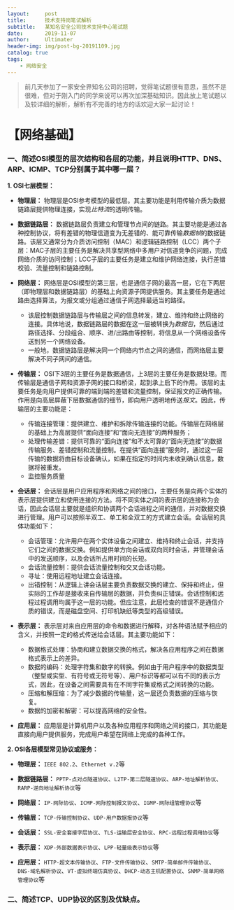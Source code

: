 ```yaml
---
layout:     post
title:      技术支持岗笔试解析
subtitle:   某知名安全公司技术支持中心笔试题
date:       2019-11-07
author:     Ultimater
header-img: img/post-bg-20191109.jpg
catalog: true
tags:
    - 网络安全
---
```

>前几天参加了一家安全界知名公司的招聘，觉得笔试题很有意思，虽然不是很难，但对于刚入门的同学来说可以再次加深基础知识。因此放上笔试题以及较详细的解析，解析有不完善的地方的话欢迎大家一起讨论！

# 【网络基础】

### 一、简述OSI模型的层次结构和各层的功能，并且说明HTTP、DNS、ARP、ICMP、TCP分别属于其中哪一层？

**1. OSI七层模型：**

- **物理层：** 物理层是OSI参考模型的最低层。其主要功能是利用传输介质为数据链路层提供物理连接，实现*比特流*的透明传输。

- **数据链路层：** 数据链路层负责建立和管理节点间的链路。其主要功能是通过各种控制协议，将有差错的物理信道变为无差错的、能可靠传输*数据帧*的数据链路。该层又通常分为介质访问控制（MAC）和逻辑链路控制（LCC）两个子层：MAC子层的主要任务是解决共享型网络中多用户对信道竞争的问题，完成网络介质的访问控制；LCC子层的主要任务是建立和维护网络连接，执行差错校验、流量控制和链路控制。

- **网络层：** 网络层是OSI模型的第三层，也是通信子网的最高一层，它在下两层（即物理层和数据链路层）的基础上向资源子网提供服务。其主要任务是通过路由选择算法，为报文或分组通过通信子网选择最适当的路径。
    - 该层控制数据链路层与传输层之间的信息转发，建立、维持和终止网络的连接。具体地说，数据链路层的数据在这一层被转换为*数据包*，然后通过路径选择、分段组合、顺序、进/出路由等控制，将信息从一个网络设备传送到另一个网络设备。
    - 一般地，数据链路层是解决同一个网络内节点之间的通信，而网络层主要解决不同子网间的通信。

- **传输层：** OSI下3层的主要任务是数据通信，上3层的主要任务是数据处理。而传输层是通信子网和资源子网的接口和桥梁，起到承上启下的作用。该层的主要任务是向用户提供可靠的端到端的差错和流量控制，保证报文的正确传输。作用是向高层屏蔽下层数据通信的细节，即向用户透明地传送*报文*。因此，传输层的主要功能是：
    - 传输连接管理：提供建立、维护和拆除传输连接的功能。传输层在网络层的基础上为高层提供“面向连接”和“面向无连接”的两种服务；
    - 处理传输差错：提供可靠的“面向连接”和不太可靠的“面向无连接”的数据传输服务、差错控制和流量控制。在提供“面向连接”服务时，通过这一层传输的数据将由目标设备确认，如果在指定的时间内未收到确认信息，数据将被重发。
    - 监控服务质量

- **会话层：** 会话层是用户应用程序和网络之间的接口，主要任务是向两个实体的表示层提供建立和使用连接的方法。将不同实体之间的表示层的连接称为会话，因此会话层主要就是组织和协调两个会话进程之间的通信，并对数据交换进行管理。用户可以按照半双工、单工和全双工的方式建立会话。会话层的具体功能如下：
    - 会话管理：允许用户在两个实体设备之间建立、维持和终止会话，并支持它们之间的数据交换。例如提供单方向会话或双向同时会话，并管理会话中的发送顺序，以及会话所占用时间的长短。
    - 会话流量控制：提供会话流量控制和交叉会话功能。
    - 寻址：使用远程地址建立会话连接。
    - 出错控制：从逻辑上讲会话层主要负责数据交换的建立、保持和终止，但实际的工作却是接收来自传输层的数据，并负责纠正错误。会话控制和远程过程调用均属于这一层的功能。但应注意，此层检查的错误不是通信介质的错误，而是磁盘空间、打印机缺纸等类型的高级错误。

- **表示层：** 表示层对来自应用层的命令和数据进行解释，对各种语法赋予相应的含义，并按照一定的格式传送给会话层。其主要功能如下：
    - 数据格式处理：协商和建立数据交换的格式，解决各应用程序之间在数据格式表示上的差异。
    - 数据的编码：处理字符集和数字的转换。例如由于用户程序中的数据类型（整型或实型、有符号或无符号等）、用户标识等都可以有不同的表示方式，因此，在设备之间需要具有在不同字符集或格式之间转换的功能。
    - 压缩和解压缩：为了减少数据的传输量，这一层还负责数据的压缩与恢复。
    - 数据的加密和解密：可以提高网络的安全性。

- **应用层：** 应用层是计算机用户以及各种应用程序和网络之间的接口，其功能是直接向用户提供服务，完成用户希望在网络上完成的各种工作。

**2. OSI各层模型常见协议或服务：**

- **物理层：** `IEEE 802.2`、`Ethernet v.2`等

- **数据链路层：** `PPTP-点对点隧道协议`、`L2TP-第二层隧道协议`、`ARP-地址解析协议`、`RARP-逆向地址解析协议`等

- **网络层：** `IP-网际协议`、`ICMP-网际控制报文协议`、`IGMP-网际组管理协议`等

- **传输层：** `TCP-传输控制协议`、`UDP-用户数据报协议`等

- **会话层：** `SSL-安全套接字层协议`、`TLS-运输层安全协议`、`RPC-远程过程调用协议`等

- **表示层：** `XDP-外部数据表示协议`、`LPP-轻量级表示协议`等

- **应用层：** `HTTP-超文本传输协议`、`FTP-文件传输协议`、`SMTP-简单邮件传输协议`、`DNS-域名解析协议`、`VT-虚拟终端仿真协议`、`DHCP-动态主机配置协议`、`SNMP-简单网络管理协议`等

### 二、简述TCP、UDP协议的区别及优缺点。



